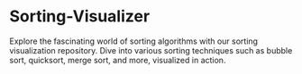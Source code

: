 # Sorting-Visualizer
Explore the fascinating world of sorting algorithms with our sorting visualization repository. Dive into various sorting techniques such as bubble sort, quicksort, merge sort, and more, visualized in action.
